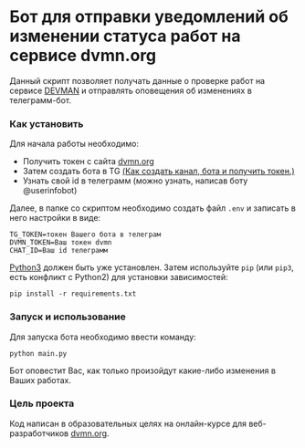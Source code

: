 # Бот для отправки уведомлений об изменении статуса работ на сервисе dvmn.org

Данный скрипт позволяет получать данные о проверке работ на сервисе [DEVMAN](https://dvmn.org/) 
и отправлять оповещения об изменениях в телеграмм-бот.

### Как установить

Для начала работы необходимо:
- Получить токен с сайта [dvmn.org](https://dvmn.org/api/docs/)
- Затем создать бота в TG [(Как создать канал, бота и получить токен.)](https://smmplanner.com/blog/otlozhennyj-posting-v-telegram/)
- Узнать свой id в телеграмм (можно узнать, написав боту @userinfobot)

Далее, в папке со скриптом необходимо создать файл `.env` и записать в него настройки в виде:
```
TG_TOKEN=токен Вашего бота в телеграм
DVMN_TOKEN=Ваш токен dvmn
CHAT_ID=Ваш id телеграмм
```

[Python3](https://www.python.org/downloads/) должен быть уже установлен. 
Затем используйте `pip` (или `pip3`, есть конфликт с Python2) для установки зависимостей:
```
pip install -r requirements.txt
```

### Запуск и использование
Для запуска бота необходимо ввести команду:
```
python main.py
```
Бот оповестит Вас, как только произойдут какие-либо изменения в Ваших работах.

### Цель проекта

Код написан в образовательных целях на онлайн-курсе для веб-разработчиков [dvmn.org](https://dvmn.org/).